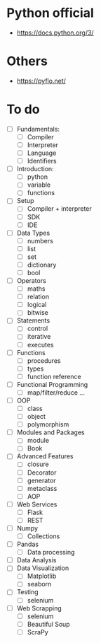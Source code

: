 # Python official
- https://docs.python.org/3/

# Others
- https://pyflo.net/

# To do
- [ ] Fundamentals:
  - [ ] Compiler
  - [ ] Interpreter
  - [ ] Language
  - [ ] Identifiers
- [ ] Introduction:
  - [ ] python
  - [ ] variable
  - [ ] functions
- [ ] Setup
  - [ ] Compiler + interpreter
  - [ ] SDK 
  - [ ] IDE
- [ ] Data Types
  - [ ] numbers
  - [ ] list
  - [ ] set
  - [ ] dictionary
  - [ ] bool
- [ ] Operators
  - [ ] maths
  - [ ] relation
  - [ ] logical
  - [ ] bitwise
- [ ] Statements
  - [ ] control
  - [ ] iterative
  - [ ] executes
- [ ] Functions
  - [ ] procedures
  - [ ] types
  - [ ] function reference
- [ ] Functional Programming
  - [ ] map/filter/reduce ...
- [ ] OOP
  - [ ] class
  - [ ] object 
  - [ ] polymorphism
- [ ] Modules and Packages
  - [ ] module
  - [ ] Book
- [ ] Advanced Features
  - [ ] closure
  - [ ] Decorator
  - [ ] generator
  - [ ] metaclass
  - [ ] AOP
- [ ] Web Services
  - [ ] Flask
  - [ ] REST
- [ ] Numpy
  - [ ] Collections 
- [ ] Pandas
  - [ ] Data processing 
- [ ] Data Analysis
- [ ] Data Visualization
  - [ ] Matplotlib
  - [ ] seaborn
- [ ] Testing
  - [ ] selenium
- [ ] Web Scrapping
  - [ ] selenium
  - [ ] Beautiful Soup
  - [ ] ScraPy